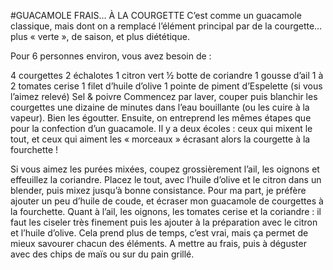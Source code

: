 
#GUACAMOLE FRAIS… À LA COURGETTE
C’est comme un guacamole classique, mais dont on a remplacé l’élément principal par de la courgette… plus « verte », de saison, et plus diététique.

Pour 6 personnes environ, vous avez besoin de :

4 courgettes
2 échalotes
1 citron vert
½ botte de coriandre
1 gousse d’ail
1 à 2 tomates cerise
1 filet d’huile d’olive
1 pointe de piment d’Espelette (si vous l’aimez relevé)
Sel & poivre
Commencez par laver, couper puis blanchir les courgettes une dizaine de minutes dans l’eau bouillante (ou les cuire à la vapeur). Bien les égoutter. Ensuite, on entreprend les mêmes étapes que pour la confection d’un guacamole. Il y a deux écoles : ceux qui mixent le tout, et ceux qui aiment les « morceaux » écrasant alors la courgette à la fourchette !

Si vous aimez les purées mixées, coupez grossièrement l’ail, les oignons et effeuillez la coriandre. Placez le tout, avec l’huile d’olive et le citron dans un blender, puis mixez jusqu’à bonne consistance. Pour ma part, je préfère ajouter un peu d’huile de coude, et écraser mon guacamole de courgettes à la fourchette. Quant à l’ail, les oignons, les tomates cerise et la coriandre : il faut les ciseler très finement puis les ajouter à la préparation avec le citron et l’huile d’olive. Cela prend plus de temps, c’est vrai, mais ça permet de mieux savourer chacun des éléments. A mettre au frais, puis à déguster avec des chips de maïs ou sur du pain grillé.

